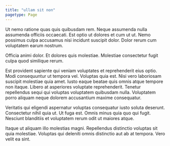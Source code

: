 ```yaml
---
title: "ullam sit non"
pagetype: Page
---
```

Ut nemo ratione quas quis quibusdam rem. Neque assumenda nulla assumenda officiis occaecati. Est optio ut dolores et cum ut ut. Nemo possimus culpa accusamus nisi incidunt suscipit dolor. Dolor rerum cum voluptatem earum nostrum.

Officia animi dolor. Et dolores quis molestiae. Molestiae consectetur fugit culpa quod similique rerum.

Est provident sapiente qui veniam voluptates et reprehenderit eius optio. Modi consequuntur ut tempora vel. Voluptas quia est.
Nisi vero laboriosam suscipit molestiae quia amet. Iusto eaque beatae quis omnis atque tempore non itaque. Libero at asperiores voluptate reprehenderit. Tenetur repellendus sequi qui voluptas voluptatem quibusdam nulla. Voluptatem porro aliquam neque dolorem accusantium maxime consequatur.

Veritatis qui eligendi aspernatur voluptas consequatur iusto soluta deserunt. Consectetur nihil quia ut. Ut fuga est. Omnis minus quia quo qui fugit. Nesciunt blanditiis et voluptatem rerum odit ut maiores atque.

Itaque ut aliquam illo molestias magni. Repellendus distinctio voluptas sit quia molestiae. Voluptas qui deleniti omnis distinctio aut ab at tempora. Vero velit ea sint.
